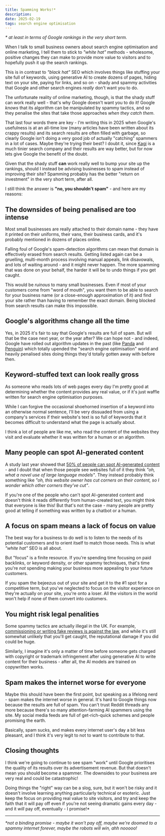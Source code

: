 ```yaml
---
title: Spamming Works!*
description:
date: 2025-02-19
tags: search engine optimisation
---
```


_\* at least in terms of Google rankings in the very short term._

When I talk to small business owners about search engine optimisation and online marketing, I tell them to stick to _"white hat"_ methods - wholesome, positive changes they can make to provide more value to visitors and to hopefully push it up the search rankings.

This is in contrast to _"black hat"_ SEO which involves things like stuffing your site full of keywords, using generative AI to create dozens of pages, hiding text on your site, paying for links, and so on - shady and spammy activities that Google and other search engines _really_ don't want you to do.

The unfortunate reality of online marketing, though, is that the shady stuff can work really well - that's why Google doesn't want you to do it! Google _knows_ that its algorithm can be manipulated by spammy tactics, and so they penalise the sites that take those approaches _when they catch them_.

That last four words there are key - I'm writing this in 2025 when Google's usefulness is at an all-time low (many articles have been written about its crappy results) and its search results are often filled with garbage, so clearly Google isn't doing a very good job of actually "catching" spammers in a lot of cases. Maybe they're trying their best? I doubt it, since [Kagi](https://kagi.com) is a much tinier search company and their results are way better, but for now lets give Google the benefit of the doubt.

Given that the shady stuff **can** work really well to bump your site up the rankings, should I instead be advising businesses to spam instead of improving their site? Spamming probably has the better "return on investment" in the very short term, after all.

I still think the answer is **"no, you shouldn't spam"** - and here are my reasons:

## The downsides of being penalised are too intense

Most small businesses are really attached to their domain name - they have it printed on their uniforms, their vans, their business cards, and it's probably mentioned in dozens of places online.

Falling foul of Google's spam-detection algorithms can mean that domain is effectively erased from search results. Getting listed again can be a gruelling, multi-month process involving manual appeals, link disavowals, and lots of waiting around - and it might never happen. The more spamming that was done on your behalf, the harder it will be to undo things if you get caught.

This would be _ruinous_ to many small businesses. Even if most of your customers come from "word of mouth", you want them to be able to search for your business name (or a close-enough approximation of it) and find your site rather than having to remember the exact domain. Being blocked from search results can make this impossible.

## Google's algorithms change all the time

Yes, in 2025 it's fair to say that Google's results are full of spam. But will that be the case next year, or the year after? We can hope not - and indeed, Google have rolled out algorithm updates in the past (like [Panda](https://en.wikipedia.org/wiki/Google_Panda) and [Penguin](https://en.wikipedia.org/wiki/Google_Penguin)) which totally upended the "search engine optimisation" world and heavily penalised sites doing things they'd totally gotten away with before then.

## Keyword-stuffed text can look really gross

As someone who reads lots of web pages every day I'm pretty good at determining whether the content provides any real value, or if it's just waffle written for search engine optimisation purposes.

While I can forgive the occasional shoehorned insertion of a keyword into an otherwise normal sentence, I'll be very dissuaded from using a company's services if their website's text is so full of keywords that it becomes difficult to understand what the page is actually about.

I think a lot of people are like me, who read the content of the websites they visit and evaluate whether it was written for a human or an algorithm.

## Many people can spot AI-generated content

A study last year showed that [50% of people can spot AI-generated content](https://www.marketingtechnews.net/news/50-of-consumers-can-detect-ai-generated-content/) - and I doubt that when those people see websites full of it they think _"oh, what a novel use of large language models"_. They instead probably think something like _"oh, this website owner has cut corners on their content, so I wonder which other corners they've cut"_.

If you're one of the people who can't spot AI-generated content and doesn't think it reads differently from human-created text, you might think that everyone is like this! But that's not the case - many people are pretty good at telling if something was written by a chatbot or a human.

## A focus on spam means a lack of focus on value

The best way for a business to do well is to listen to the needs of its potential customers and to orient itself to match those needs. This is what _"white hat"_ SEO is all about.

But "focus" is a finite resource. If you're spending time focusing on paid backlinks, or keyword density, or other spammy techniques, that's time you're _not_ spending making your business more appealing to your future customers.

If you spam the bejeezus out of your site and get it to the #1 spot for a competitive term, but you've neglected to focus on the visitor experience on they're actually on your site, you're onto a loser. All the visitors in the world won't help if none of them convert into customers.

## You might risk legal penalities

Some spammy tactics are actually illegal in the UK. For example, [commissioning or writing fake reviews is against the law](https://www.gov.uk/government/publications/online-reviews-and-endorsements-advice-for-businesses/online-reviews-giving-consumers-the-full-picture), and while it's still somewhat unlikely that you'll get caught, the reputational damage if you did could be huge.

Similarly, I imagine it's only a matter of time before someone gets charged with copyright or trademark infringement after using generative AI to write content for their business - after all, the AI models are trained on copywritten works.

## Spam makes the internet worse for everyone

Maybe this should have been the first point, but speaking as a lifelong nerd - spam makes the internet worse in general. It's hard to Google things now because the results are full of spam. You can't trust Reddit threads any more because there's so many attention-farming AI spammers using the site. My social media feeds are full of get-rich-quick schemes and people promising the earth.

Basically, spam sucks, and makes every internet user's day a bit less pleasant, and I think it's very legit to not to want to contribute to that.

## Closing thoughts

I think we're going to continue to see spam "work" until Google prioritises the quality of its results over its advertisement revenue. But that doesn't mean you should become a spammer. The downsides to your business are very real and could be catastrophic!

Doing things the "right" way can be a slog, sure, but it won't be risky and it doesn't involve learning anything particularly technical or esoteric. Just keep the focus on providing real value to site visitors, and try and keep the faith that it will pay off even if you're not seeing dramatic gains every day - and it _will_ pay off, eventually - I promise!\*

---

_\*not a binding promise - maybe it won't pay off, maybe we're doomed to a spammy internet forever, maybe the robots will win, ahh nooooo!_
